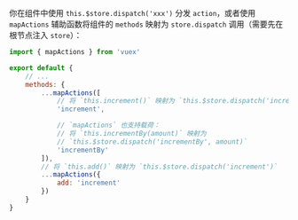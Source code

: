 你在组件中使用 `this.$store.dispatch('xxx')` 分发 `action`，或者使用 `mapActions` 辅助函数将组件的 `methods` 映射为 `store.dispatch` 调用（需要先在根节点注入 `store`）：

```js
import { mapActions } from 'vuex'

export default {
    // ...
    methods: {
        ...mapActions([
            // 将 `this.increment()` 映射为 `this.$store.dispatch('increment')`
            'increment', 

            // `mapActions` 也支持载荷：
            // 将 `this.incrementBy(amount)` 映射为 		
            // `this.$store.dispatch('incrementBy', amount)`
            'incrementBy' 
        ]),
        // 将 `this.add()` 映射为 `this.$store.dispatch('increment')`
        ...mapActions({
            add: 'increment' 
        })
    }
}
```


